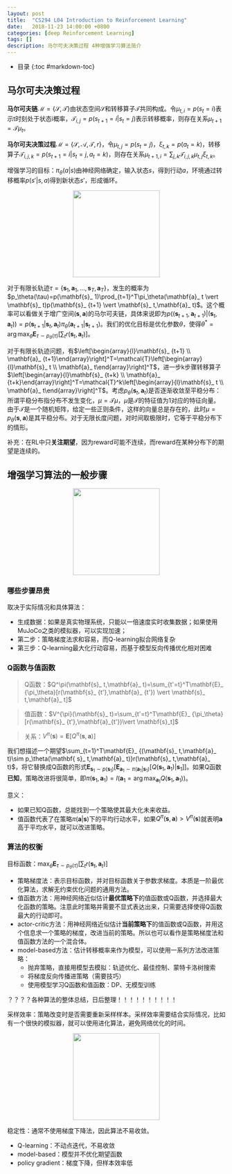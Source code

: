 ```yaml
---
layout: post
title:  "CS294 L04 Introduction to Reinforcement Learning"
date:   2018-11-23 14:00:00 +0800
categories: [deep Reinforcement Learning]
tags: []
description: 马尔可夫决策过程 4种增强学习算法简介
---
```


- 目录
{:toc #markdown-toc}

## 马尔可夫决策过程
**马尔可夫链**$\mathcal{M}=\lbrace\mathcal{S},\mathcal{T}\rbrace$由状态空间$\mathcal{S}$和转移算子$\mathcal{T}$共同构成。令$\mu_{t,i}=p(s_t=i)$表示t时刻处于状态i概率，$\mathcal{T}_ {i,j}=p(s_{t+1}=i \vert s_t=j)$表示转移概率，则存在关系$\mu_{t+1}=\mathcal{T}\mu_t$。

**马尔可夫决策过程**$\mathcal{M}=\lbrace\mathcal{S},\mathcal{A},\mathcal{T},r\rbrace$，令$\mu_{t,j}=p(s_t=j)$，$\xi_{t,k}=p(a_t=k)$，转移算子$\mathcal{T}_ {i,j,k}=p(s_{t+1}=i \vert s_t=j,a_t=k)$，则存在关系$\mu_{t+1,i}=\sum_{j,k}\mathcal{T}_ {i,j,k}\mu_{t,j}\xi_{t,k}$。

增强学习的目标：$\pi_{\theta}(a \vert s)$由神经网络确定，输入状态$s$，得到行动$a$，环境通过转移概率$p(s' \vert s,a)$得到新状态$s'$，形成循环。
<center>
<img src="{{ site.baseurl }}/assets/pic/L04_0.jpg" height="200px" >
</center>

对于有限长轨迹$\tau=\lbrace \mathbf{s}_ 1,\mathbf{a}_ 1,\ldots,\mathbf{s}_ T,\mathbf{a}_ T \rbrace$，发生的概率为$p_\theta(\tau)=p(\mathbf{s}_ 1)\prod_{t=1}^T\pi_\theta(\mathbf{a}_ t \vert \mathbf{s}_ t)p(\mathbf{s}_ {t+1} \vert \mathbf{s}_ t,\mathbf{a}_ t)$。这个概率可以看做关于增广空间$(\mathbf{s},\mathbf{a})$的马尔可夫链，具体来说即为$p((\mathbf{s}_ {t+1},\mathbf{a}_ {t+1}) \vert (\mathbf{s}_ t,\mathbf{a}_ t))=p(\mathbf{s}_ {t+1} \vert \mathbf{s}_ t,\mathbf{a}_ t)\pi_\theta(\mathbf{a}_ {t+1} \vert \mathbf{s}_ {t+1})$。我们的优化目标是优化参数$\theta$，使得$\theta^*=\arg\max_\theta\mathbf{E}_ {\tau\sim p_\theta(\tau)}\left[\sum_tr(\mathbf{s}_t,\mathbf{a}_t)\right]$。

对于有限长轨迹问题，有$\left[\begin{array}{l}\mathbf{s}_ {t+1} \\ \mathbf{a}_ {t+1}\end{array}\right]^T=\mathcal{T}\left[\begin{array}{l}\mathbf{s}_ t \\ \mathbf{a}_ t\end{array}\right]^T$，进一步k步骤转移算子$\left[\begin{array}{l}\mathbf{s}_ {t+k} \\ \mathbf{a}_ {t+k}\end{array}\right]^T=\mathcal{T}^k\left[\begin{array}{l}\mathbf{s}_ t \\ \mathbf{a}_ t\end{array}\right]^T$。考虑$p_\theta(\mathbf{s}_ t,\mathbf{a}_ t)$是否逐渐收敛至平稳分布：所谓平稳分布指分布不发生变化，$\mu=\mathcal{T}\mu$，$\mu$是$\mathcal{T}$的特征值为1对应的特征向量。由于$\mathcal{T}$是一个随机矩阵，给定一些正则条件，这样的向量总是存在的，此时$\mu=p_\theta(\mathbf{s},\mathbf{a})$是其平稳分布。对于无限长度问题，对时间取极限时，它等于平稳分布下的情形。

补充：在RL中只**关注期望**，因为reward可能不连续，而reward在某种分布下的期望是连续的。

## 增强学习算法的一般步骤
<center>
<img src="{{ site.baseurl }}/assets/pic/L04_1.jpg" height="200px" >
</center>

### 哪些步骤昂贵
取决于实际情况和具体算法：
- 生成数据：如果是真实物理系统，只能以一倍速度实时收集数据；如果使用MuJoCo之类的模拟器，可以实现加速；
- 第二步：策略梯度法求和容易，而Q-learning拟合网络复杂
- 第三步：Q-learning最大化行动容易，而基于模型反向传播优化相对困难

### Q函数与值函数
> Q函数：$Q^\pi(\mathbf{s}_ t,\mathbf{a}_ t)=\sum_{t'=t}^T\mathbf{E}_ {\pi_\theta}[r(\mathbf{s}_ {t'},\mathbf{a}_ {t'}) \vert \mathbf{s}_ t,\mathbf{a}_ t]$

> 值函数：$V^{\pi}(\mathbf{s}_ t)=\sum_{t'=t}^T\mathbf{E}_ {\pi_\theta}[r(\mathbf{s}_ {t'},\mathbf{a}_{t'})\vert \mathbf{s}_t]$

> 关系：$V^\pi(\mathbf{s})=\mathbf{E}[Q^\pi(\mathbf{s},\mathbf{a})]$

我们想描述一个期望$\sum_{t=1}^T\mathbf{E}_ {(\mathbf{s}_ t,\mathbf{a}_ t)\sim p_\theta(\mathbf{ s}_ t,\mathbf{a}_ t)}r(\mathbf{s}_ t,\mathbf{a}_ t)$，将它替换成Q函数的形式$\mathbf{E}_ {\mathbf{s}_ 1\sim p(\mathbf{s}_ 1)}[\mathbf{E}_ {\mathbf{a}_ 1\sim \pi(\mathbf{a}_ 1 \vert \mathbf{s}_ 1)}[Q(\mathbf{s}_ 1,\mathbf{a}_ 1) \vert \mathbf{s}_ 1]]$。如果Q函数**已知**，策略改进将很简单，即$\pi(\mathbf{s}_ 1,\mathbf{a}_ 1)=I(\mathbf{a}_ 1=\arg\max_{\mathbf{a}_1}Q(\mathbf{s}_1,\mathbf{a}_1))$。

意义：
- 如果已知Q函数，总能找到一个策略使其最大化未来收益。
- 值函数代表了在策略$\pi(\mathbf{a}\vert \mathbf{s})$下的平均行动水平，如果$Q^{\pi}(\mathbf{s},\mathbf{a})>V^\pi(\mathbf{s})$就表明$\mathbf{a}$高于平均水平，就可以改进策略。

### 算法的权衡
目标函数：$\max_\theta\mathbf{E}_ {\tau\sim p_\theta(\tau)}\left[\sum_tr(\mathbf{s}_t,\mathbf{a}_t)\right]$
- 策略梯度法：表示目标函数，并对目标函数关于参数求梯度。本质是一阶最优化算法，求解无约束优化问题的通用方法。
- 值函数方法：用神经网络近似估计**最优策略下**的值函数或Q函数，并选择最大化函数的策略。注意此时策略并需要不显式表达出来，只需要选择使得Q函数最大的行动即可。
- actor-critic方法：用神经网络近似估计**当前策略下**的值函数或Q函数，并用这个信息求一个策略的梯度，改进当前的策略。所以也可以看作是策略梯度法和值函数方法的一个混合体。
- model-based方法：估计转移概率来作为模型，可以使用一系列方法改进策略：
    - 抛弃策略，直接用模型去模拟：轨迹优化、最佳控制、蒙特卡洛树搜索
    - 将梯度反向传播进策略（需要技巧）
    - 使用模型学习Q函数和值函数：DP、无模型训练

？？？？各种算法的整体总结，日后整理！！！！！！！！！！

采样效率：策略改变时是否需要重新采样样本。采样效率需要结合实际情况，比如有一个很快的模拟器，就可以使用进化算法，避免网络优化的时间。
<center>
<img src="{{ site.baseurl }}/assets/pic/L04_2.jpg" height="200px" >
</center>

稳定性：通常不使用梯度下降法，因此算法不易收敛。
- Q-learning：不动点迭代，不易收敛
- model-based：模型并不优化期望函数
- policy gradient：梯度下降，但样本效率低